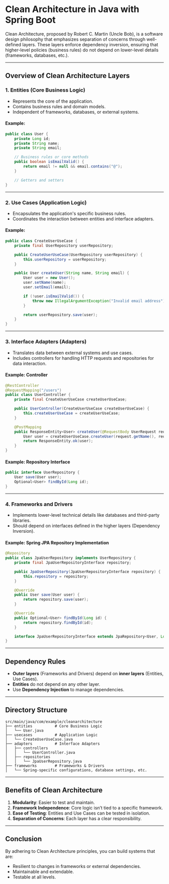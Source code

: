 # Clean Architecture in Java with Spring Boot

Clean Architecture, proposed by Robert C. Martin (Uncle Bob), is a software design philosophy that emphasizes separation of concerns through well-defined layers.
These layers enforce dependency inversion, ensuring that higher-level policies (business rules) do not depend on lower-level details (frameworks, databases, etc.).

---

## **Overview of Clean Architecture Layers**

### **1. Entities (Core Business Logic)**
- Represents the core of the application.
- Contains business rules and domain models.
- Independent of frameworks, databases, or external systems.

#### Example:
```java
public class User {
    private Long id;
    private String name;
    private String email;

    // Business rules or core methods
    public boolean isEmailValid() {
        return email != null && email.contains("@");
    }

    // Getters and setters
}
```

---

### **2. Use Cases (Application Logic)**
- Encapsulates the application's specific business rules.
- Coordinates the interaction between entities and interface adapters.

#### Example:
```java
public class CreateUserUseCase {
    private final UserRepository userRepository;

    public CreateUserUseCase(UserRepository userRepository) {
        this.userRepository = userRepository;
    }

    public User createUser(String name, String email) {
        User user = new User();
        user.setName(name);
        user.setEmail(email);

        if (!user.isEmailValid()) {
            throw new IllegalArgumentException("Invalid email address");
        }

        return userRepository.save(user);
    }
}
```

---

### **3. Interface Adapters (Adapters)**
- Translates data between external systems and use cases.
- Includes controllers for handling HTTP requests and repositories for data interaction.

#### Example: Controller
```java
@RestController
@RequestMapping("/users")
public class UserController {
    private final CreateUserUseCase createUserUseCase;

    public UserController(CreateUserUseCase createUserUseCase) {
        this.createUserUseCase = createUserUseCase;
    }

    @PostMapping
    public ResponseEntity<User> createUser(@RequestBody UserRequest request) {
        User user = createUserUseCase.createUser(request.getName(), request.getEmail());
        return ResponseEntity.ok(user);
    }
}
```

#### Example: Repository Interface
```java
public interface UserRepository {
    User save(User user);
    Optional<User> findById(Long id);
}
```

---

### **4. Frameworks and Drivers**
- Implements lower-level technical details like databases and third-party libraries.
- Should depend on interfaces defined in the higher layers (Dependency Inversion).

#### Example: Spring JPA Repository Implementation
```java
@Repository
public class JpaUserRepository implements UserRepository {
    private final JpaUserRepositoryInterface repository;

    public JpaUserRepository(JpaUserRepositoryInterface repository) {
        this.repository = repository;
    }

    @Override
    public User save(User user) {
        return repository.save(user);
    }

    @Override
    public Optional<User> findById(Long id) {
        return repository.findById(id);
    }

    interface JpaUserRepositoryInterface extends JpaRepository<User, Long> {}
}
```

---

## **Dependency Rules**
- **Outer layers** (Frameworks and Drivers) depend on **inner layers** (Entities, Use Cases).
- **Entities** do not depend on any other layer.
- Use **Dependency Injection** to manage dependencies.

---

## **Directory Structure**
```plaintext
src/main/java/com/example/cleanarchitecture
├── entities          # Core Business Logic
│   └── User.java
├── usecases          # Application Logic
│   └── CreateUserUseCase.java
├── adapters          # Interface Adapters
│   ├── controllers
│   │   └── UserController.java
│   ├── repositories
│   │   └── JpaUserRepository.java
├── frameworks        # Frameworks & Drivers
│   └── Spring-specific configurations, database settings, etc.
```

---

## **Benefits of Clean Architecture**
1. **Modularity**: Easier to test and maintain.
2. **Framework Independence**: Core logic isn’t tied to a specific framework.
3. **Ease of Testing**: Entities and Use Cases can be tested in isolation.
4. **Separation of Concerns**: Each layer has a clear responsibility.

---

## **Conclusion**
By adhering to Clean Architecture principles, you can build systems that are:
- Resilient to changes in frameworks or external dependencies.
- Maintainable and extendable.
- Testable at all levels.

